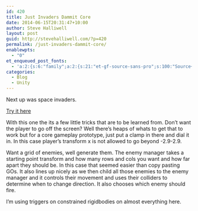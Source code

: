 ```yaml
---
id: 420
title: Just Invaders Dammit Core
date: 2014-06-15T20:31:47+10:00
author: Steve Halliwell
layout: post
guid: http://stevehalliwell.com/?p=420
permalink: /just-invaders-dammit-core/
enablewpts:
  - "0"
et_enqueued_post_fonts:
  - 'a:2:{s:6:"family";a:2:{s:21:"et-gf-source-sans-pro";s:100:"Source+Sans+Pro:200,200italic,300,300italic,regular,italic,600,600italic,700,700italic,900,900italic";s:10:"et-gf-lato";s:75:"Lato:100,100italic,300,300italic,regular,italic,700,700italic,900,900italic";}s:6:"subset";a:7:{i:0;s:8:"cyrillic";i:1;s:5:"greek";i:2;s:10:"vietnamese";i:3;s:5:"latin";i:4;s:9:"greek-ext";i:5;s:9:"latin-ext";i:6;s:12:"cyrillic-ext";}}'
categories:
  - Blog
  - Unity
---
```

Next up was space invaders.

<a class="vt-p" href="https://dl.dropboxusercontent.com/u/53300249/JustInvadersDammit%20V0.1/JustInvadersDammit%20V0.1.html" target="_blank">Try it here</a>

With this one the its a few little tricks that are to be learned from. Don&#8217;t want the player to go off the screen? Well there&#8217;s heaps of whats to get that to work but for a core gameplay prototype, just put a clamp in there and dial it in. In this case player&#8217;s transform x is not allowed to go beyond -2.9-2.9.

Want a grid of enemies, well generate them. The enemy manager takes a starting point transform and how many rows and cols you want and how far apart they should be. In this case that seemed easier than copy pasting GOs. It also lines up nicely as we then child all those enemies to the enemy manager and it controls their movement and uses their colliders to determine when to change direction. It also chooses which enemy should fire.

I&#8217;m using triggers on constrained rigidbodies on almost everything here.